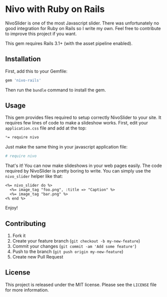 # Nivo with Ruby on Rails

NivoSlider is one of the most Javascript slider. There was unfortunately no good integration for Ruby on Rails so I write my own. Feel free to contribute to improve this project if you want.

This gem requires Rails 3.1+ (with the asset pipeline enabled).

## Installation

First, add this to your Gemfile:

~~~ruby
gem 'nivo-rails'
~~~

Then run the `bundle` command to install the gem.

## Usage

This gem provides files required to setup correctly NivoSlider to your site. It requires few lines of code to make a slideshow works. First, edit your `application.css` file and add at the top:

~~~css
*= require nivo
~~~

Just make the same thing in your javascript application file:

~~~coffeescript
# require nivo
~~~

That's it! You can now make slideshows in your web pages easily. The code required by NivoSlider is pretty boring to write. You can simply use the `nivo_slider` helper like that:

~~~erb
<%= nivo_slider do %>
  <%= image_tag "foo.png", :title => "Caption" %>
  <%= image_tag "bar.png" %>
<% end %>
~~~

Enjoy!

## Contributing

1. Fork it
2. Create your feature branch (`git checkout -b my-new-feature`)
3. Commit your changes (`git commit -am 'Add some feature'`)
4. Push to the branch (`git push origin my-new-feature`)
5. Create new Pull Request

## License

This project is released under the MIT license. Please see the `LICENSE` file for more information.
